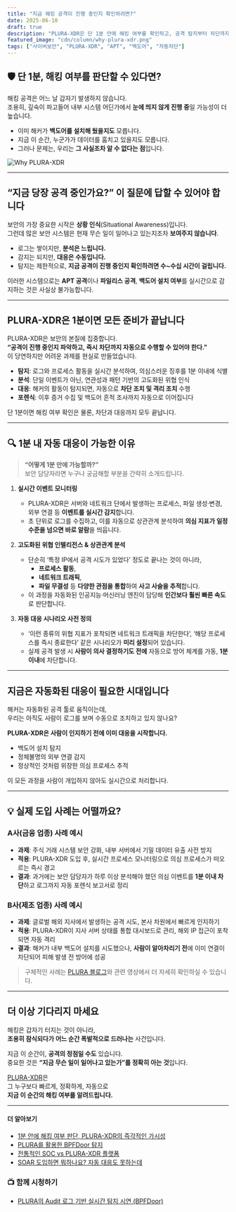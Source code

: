 ```yaml
---
title: "지금 해킹 공격이 진행 중인지 확인하려면?"
date: 2025-06-10
draft: true
description: "PLURA-XDR은 단 1분 안에 해킹 여부를 확인하고, 공격 탐지부터 차단까지 자동으로 대응합니다."
featured_image: "cdn/column/why-plura-xdr.png"
tags: ["사이버보안", "PLURA-XDR", "APT", "백도어", "자동차단"]
---
```


## 🛡️ 단 1분, 해킹 여부를 판단할 수 있다면?

해킹 공격은 어느 날 갑자기 발생하지 않습니다.  
조용히, 깊숙이 파고들어 내부 시스템 어딘가에서 **눈에 띄지 않게 진행 중**일 가능성이 더 높습니다.

- 이미 해커가 **백도어를 설치해 뒀을지도** 모릅니다.  
- 지금 이 순간, 누군가가 데이터를 훔치고 있을지도 모릅니다.  
- 그러나 문제는, 우리는 **그 사실조차 알 수 없다는 점**입니다.

![Why PLURA-XDR](https://blog.plura.io/cdn/column/why-plura-xdr.png)

<!--more-->

---

## “지금 당장 공격 중인가요?” 이 질문에 답할 수 있어야 합니다

보안의 가장 중요한 시작은 **상황 인식**(Situational Awareness)입니다.  
그런데 많은 보안 시스템은 현재 무슨 일이 일어나고 있는지조차 **보여주지 않습니다**.

- 로그는 쌓이지만, **분석은 느립니다.**
- 감지는 되지만, **대응은 수동입니다.**
- 탐지는 제한적으로, **지금 공격이 진행 중인지 확인하려면 수~수십 시간이 걸립니다.**

이러한 시스템으로는 **APT 공격**이나 **파일리스 공격**, **백도어 설치 여부**를 실시간으로 감지하는 것은 사실상 불가능합니다.

---

## PLURA-XDR은 1분이면 모든 준비가 끝납니다

PLURA-XDR은 보안의 본질에 집중합니다.  
**“공격이 진행 중인지 파악하고, 즉시 차단까지 자동으로 수행할 수 있어야 한다.”**  
이 당연하지만 어려운 과제를 현실로 만들었습니다.

- **탐지**: 로그와 프로세스 활동을 실시간 분석하여, 의심스러운 징후를 1분 이내에 식별  
- **분석**: 단일 이벤트가 아닌, 연관성과 패턴 기반의 고도화된 위협 인식  
- **대응**: 해커의 활동이 탐지되면, 자동으로 **차단 조치 및 격리 조치** 수행  
- **포렌식**: 이후 증거 수집 및 백도어 흔적 조사까지 자동으로 이어집니다

단 1분이면 해킹 여부 확인은 물론, 차단과 대응까지 모두 끝납니다.

---

## 🔍 1분 내 자동 대응이 가능한 이유

> **“어떻게 1분 만에 가능할까?”**  
> 보안 담당자라면 누구나 궁금해할 부분을 간략히 소개드립니다.

1. **실시간 이벤트 모니터링**  
   - PLURA-XDR은 서버와 네트워크 단에서 발생하는 프로세스, 파일 생성·변경, 외부 연결 등 **이벤트를 실시간 감지**합니다.  
   - 초 단위로 로그를 수집하고, 이를 자동으로 상관관계 분석하여 **의심 지표가 일정 수준을 넘으면 바로 알람**을 띄웁니다.

2. **고도화된 위협 인텔리전스 & 상관관계 분석**  
   - 단순히 ‘특정 IP에서 공격 시도가 있었다’ 정도로 끝나는 것이 아니라,  
     - **프로세스 활동**,  
     - **네트워크 트래픽**,  
     - **파일 무결성** 등 **다양한 관점을 통합**하여 **사고 사슬을 추적**합니다.  
   - 이 과정을 자동화된 인공지능·머신러닝 엔진이 담당해 **인간보다 훨씬 빠른 속도**로 판단합니다.

3. **자동 대응 시나리오 사전 정의**  
   - ‘이런 종류의 위협 지표가 포착되면 네트워크 트래픽을 차단한다’, ‘해당 프로세스를 즉시 종료한다’ 같은 시나리오가 **미리 설정**되어 있습니다.  
   - 실제 공격 발생 시 **사람이 의사 결정하기도 전에** 자동으로 방어 체계를 가동, **1분 이내**에 차단합니다.

---

## 지금은 자동화된 대응이 필요한 시대입니다

해커는 자동화된 공격 툴로 움직이는데,  
우리는 아직도 사람이 로그를 보며 수동으로 조치하고 있지 않나요?

**PLURA-XDR은 사람이 인지하기 전에 이미 대응을 시작합니다.**

- 백도어 설치 탐지  
- 정체불명의 외부 연결 감지  
- 정상적인 것처럼 위장한 의심 프로세스 추적  

이 모든 과정을 사람이 개입하지 않아도 실시간으로 처리합니다.

---

## 💡 실제 도입 사례는 어떨까요?

### A사(금융 업종) 사례 예시
- **과제**: 주식 거래 시스템 보안 강화, 내부 서버에서 기밀 데이터 유출 사전 방지  
- **적용**: PLURA-XDR 도입 후, 실시간 프로세스 모니터링으로 의심 프로세스가 떠오르는 즉시 경고  
- **결과**: 과거에는 보안 담당자가 하루 이상 분석해야 했던 의심 이벤트를 **1분 이내 차단**하고 로그까지 자동 포렌식 보고서로 정리

### B사(제조 업종) 사례 예시
- **과제**: 글로벌 해외 지사에서 발생하는 공격 시도, 본사 차원에서 빠르게 인지하기  
- **적용**: PLURA-XDR이 지사 서버 상태를 통합 대시보드로 관리, 해외 IP 접근이 포착되면 자동 격리  
- **결과**: 해커가 내부 백도어 설치를 시도했으나, **사람이 알아차리기 전**에 이미 연결이 차단되어 피해 발생 전 방어에 성공

> 구체적인 사례는 [PLURA 블로그](https://blog.plura.io/ko/respond/)와 관련 영상에서 더 자세히 확인하실 수 있습니다.

---

## 더 이상 기다리지 마세요

해킹은 갑자기 터지는 것이 아니라,  
**조용히 잠식되다가 어느 순간 폭발적으로 드러나는** 사건입니다.

지금 이 순간이, **공격의 정점일 수도** 있습니다.  
중요한 것은 **“지금 무슨 일이 일어나고 있는가”를 정확히 아는 것**입니다.

[PLURA-XDR](https://www.plura.io)은  
그 누구보다 빠르게, 정확하게, 자동으로  
**지금 이 순간의 해킹 여부를 알려드립니다.**

---

#### 더 알아보기

- [1분 안에 해킹 여부 판단, PLURA-XDR의 즉각적인 가시성](https://blog.plura.io/ko/respond/1-minute-detection/)
- [PLURA를 활용한 BPFDoor 탐지](https://blog.plura.io/ko/respond/bpfdoor_with_plura/)
- [전통적인 SOC vs PLURA-XDR 플랫폼](https://blog.plura.io/ko/column/traditional_soc_vs_plura_xdr/)
- [SOAR 도입하면 뭐하나요? 자동 대응도 못하는데](https://blog.plura.io/ko/column/why_soar_always_fails/)

### 📺 함께 시청하기
- [PLURA의 Audit 로그 기반 실시간 탐지 시연 (BPFDoor)](https://youtu.be/Rkz7vNAM0ZY)
